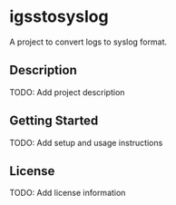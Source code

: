# igsstosyslog

A project to convert logs to syslog format.

## Description

TODO: Add project description

## Getting Started

TODO: Add setup and usage instructions

## License

TODO: Add license information

